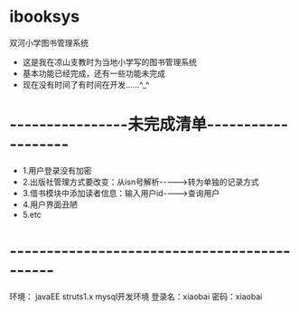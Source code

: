 # ibooksys
双河小学图书管理系统
* 这是我在凉山支教时为当地小学写的图书管理系统
* 基本功能已经完成，还有一些功能未完成
* 现在没有时间了有时间在开发......^_^
# ----------------未完成清单-------------------
* 1.用户登录没有加密
* 2.出版社管理方式要改变：从isn号解析----->转为单独的记录方式
* 3.借书模块中添加读者信息：输入用户id---->查询用户
* 4.用户界面丑陋
* 5.etc
# --------------------------------------------
环境：
javaEE
struts1.x  mysql开发环境
登录名：xiaobai
密码：xiaobai
